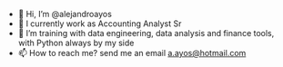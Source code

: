 - 👋 Hi, I’m @alejandroayos
- 👀 I currently work as Accounting Analyst Sr 
- 🌱 I’m training with data engineering, data analysis and finance tools, with Python always by my side
- 📫 How to reach me? send me an email a.ayos@hotmail.com

